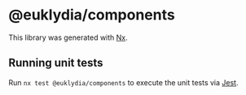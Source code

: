 # @euklydia/components

This library was generated with [Nx](https://nx.dev).

## Running unit tests

Run `nx test @euklydia/components` to execute the unit tests via [Jest](https://jestjs.io).
